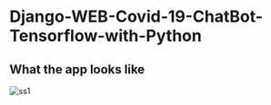 # Django-WEB-Covid-19-ChatBot-Tensorflow-with-Python
## What the app looks like
![ss1](https://user-images.githubusercontent.com/71210936/160851105-e0cb6c94-c9df-45e3-a57d-a9ae3b64fb42.JPG)
